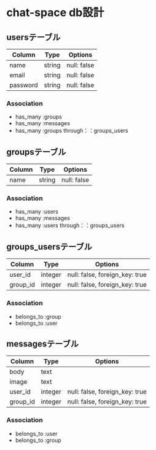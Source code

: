 # chat-space db設計
## usersテーブル
|Column|Type|Options|
|------|----|-------|
|name|string|null: false|
|email|string|null: false|
|password|string|null: false|
### Association
- has_many :groups
- has_many :messages
- has_many :groups through：：groups_users

## groupsテーブル
|Column|Type|Options|
|------|----|-------|
|name|string|null: false|

### Association
- has_many :users
- has_many :messages
- has_many :users through：：groups_users

## groups_usersテーブル

|Column|Type|Options|
|------|----|-------|
|user_id|integer|null: false, foreign_key: true|
|group_id|integer|null: false, foreign_key: true|

### Association
- belongs_to :group
- belongs_to :user

## messagesテーブル
|Column|Type|Options|
|------|----|-------|
|body|text|
|image|text|
|user_id|integer|null: false, foreign_key: true|
|group_id|integer|null: false, foreign_key: true|
### Association
- belongs_to :user
- belongs_to :group
